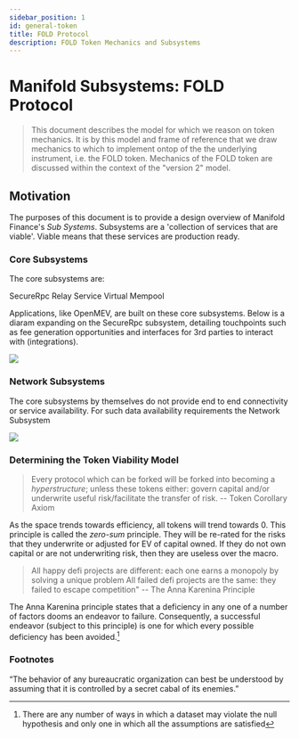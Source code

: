 ```yaml
---
sidebar_position: 1
id: general-token
title: FOLD Protocol
description: FOLD Token Mechanics and Subsystems
---
```


# Manifold Subsystems: FOLD Protocol

> This document describes the model for which we reason on token mechanics. It is by this model and frame of reference that we draw mechanics to which to implement ontop of the the underlying instrument, i.e. the FOLD token. Mechanics of the FOLD token are discussed within the context of the "version 2" model.

## Motivation

The purposes of this document is to provide a design overview of Manifold Finance's *Sub Systems*. Subsystems are a 'collection of services that are viable'. Viable means that these services are production ready. 

### Core Subsystems 

The core subsystems are:

SecureRpc
Relay Service
Virtual Mempool

Applications, like OpenMEV, are built on these core subsystems. Below is a diaram expanding on the SecureRpc subsystem, detailing touchpoints such as fee generation opportunities and interfaces for 3rd parties to interact with (integrations). 

![](https://d.pr/i/PaQ7t0.jpeg)


### Network Subsystems

The core subsystems by themselves do not provide end to end connectivity or service availability. For such data availability requirements the Network Subsystem 

![](https://d.pr/i/VsxdOs.jpeg)



### Determining the Token Viability Model

> Every protocol which can be forked will be forked into becoming a _hyperstructure_; unless these tokens either: govern capital and/or underwrite useful risk/facilitate the transfer of risk. -- Token Corollary Axiom

As the space trends towards efficiency, all tokens will trend towards 0. This principle is called the _zero-sum_ principle. They will be re-rated for the risks that they underwrite or adjusted for EV of capital owned. If they do not own capital or are not underwriting risk, then they are useless over the macro.

> All happy defi projects are different: each one earns a monopoly by solving a unique problem All failed defi projects are the same: they failed to escape competition" -- The Anna Karenina Principle

The Anna Karenina principle states that a deficiency in any one of a number of factors dooms an endeavor to failure. Consequently, a successful endeavor (subject to this principle) is one for which every possible deficiency has been avoided.[^1]

### Footnotes

[^1]: There are any number of ways in which a dataset may violate the null hypothesis and only one in which all the assumptions are satisfied

“The behavior of any bureaucratic organization can best be understood by assuming that it is controlled by a secret cabal of its enemies.”

